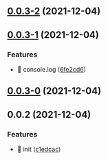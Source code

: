 ## [0.0.3-2](https://github.com/lxchuan12/create-new-repo/compare/0.0.3-1...0.0.3-2) (2021-12-04)

## [0.0.3-1](https://github.com/lxchuan12/create-new-repo/compare/0.0.2...0.0.3-1) (2021-12-04)


### Features

* 🎸 console.log ([6fe2cd6](https://github.com/lxchuan12/create-new-repo/commit/6fe2cd60416d486d6300cf1e96177a6c209d0760))

## [0.0.3-0](https://github.com/lxchuan12/create-new-repo/compare/0.0.2...0.0.3-0) (2021-12-04)

## 0.0.2 (2021-12-04)


### Features

* 🎸 init ([c1edcac](https://github.com/lxchuan12/create-new-repo/commit/c1edcac6087863d43b40f02e7c9fa291603b129e))

